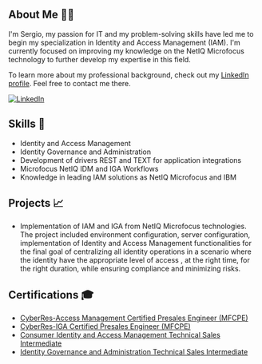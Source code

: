 ## About Me 👨‍💻
I'm Sergio, my passion for IT and my problem-solving skills have led me to begin my specialization in Identity and Access Management (IAM). I'm currently focused on improving my knowledge on the NetIQ Microfocus technology to further develop my expertise in this field.

To learn more about my professional background, check out my [LinkedIn profile](https://www.linkedin.com/in/sergio-moreira-iam/). Feel free to contact me there.

[![LinkedIn](https://img.shields.io/badge/LinkedIn-0077B5?style=for-the-badge&logo=linkedin&logoColor=white)](https://www.linkedin.com/in/sergio-moreira-iam/)

## Skills 🚀
- Identity and Access Management
- Identity Governance and Administration
- Development of drivers REST and TEXT for application integrations
- Microfocus NetIQ IDM and IGA Workflows
- Knowledge in leading IAM solutions as NetIQ Microfocus and IBM 
<!-- - Experience with programming languages, including Java and Python -->

## Projects 📈
- Implementation of IAM and IGA from NetIQ Microfocus technologies. The project included environment configuration, server configuration, implementation of Identity and Access Management functionalities for the final goal of centralizing all identity operations in a scenario where the identity have the appropriate level of access , at the right time, for the right duration, while ensuring compliance and minimizing risks.

## Certifications 🎓
- [CyberRes-Access Management Certified Presales Engineer (MFCPE)](https://www.credly.com/badges/573f9b0b-1bd1-480b-90c4-d281beb395f2/public_url)
- [CyberRes-IGA Certified Presales Engineer (MFCPE)](https://www.credly.com/badges/70be03de-1021-4fc5-8885-9cc4c242dc59/public_url)
- [Consumer Identity and Access Management Technical Sales Intermediate](https://www.credly.com/badges/37baa35e-5c42-4e80-856c-7d5192297c8f/public_url)
- [Identity Governance and Administration Technical Sales Intermediate](https://www.credly.com/badges/924a2254-ce39-4af5-bf64-005d8ba12774/public_url)
